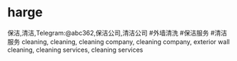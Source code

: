 # harge
保洁,清洁,Telegram:@abc362,保洁公司,清洁公司 #外墙清洗 #保洁服务 #清洁服务 cleaning, cleaning, cleaning company, cleaning company, exterior wall cleaning, cleaning services, cleaning services
